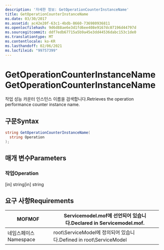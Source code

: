 ```yaml
---
description: '자세한 정보: GetOperationCounterInstanceName'
title: GetOperationCounterInstanceName
ms.date: 03/30/2017
ms.assetid: ac42e20f-63c1-4bdb-8660-736980936811
ms.openlocfilehash: 9d6d88ae6e3d1fd6ee408e9167dc07196d44797d
ms.sourcegitcommit: ddf7edb67715a5b9a45e3dd44536dabc153c1de0
ms.translationtype: MT
ms.contentlocale: ko-KR
ms.lasthandoff: 02/06/2021
ms.locfileid: "99757399"
---
```

# <a name="getoperationcounterinstancename"></a><span data-ttu-id="3f7bc-103">GetOperationCounterInstanceName</span><span class="sxs-lookup"><span data-stu-id="3f7bc-103">GetOperationCounterInstanceName</span></span>

<span data-ttu-id="3f7bc-104">작업 성능 카운터 인스턴스 이름을 검색합니다.</span><span class="sxs-lookup"><span data-stu-id="3f7bc-104">Retrieves the operation performance counter instance name.</span></span>  
  
## <a name="syntax"></a><span data-ttu-id="3f7bc-105">구문</span><span class="sxs-lookup"><span data-stu-id="3f7bc-105">Syntax</span></span>  
  
```csharp
string GetOperationCounterInstanceName(  
  string Operation  
);  
```  
  
## <a name="parameters"></a><span data-ttu-id="3f7bc-106">매개 변수</span><span class="sxs-lookup"><span data-stu-id="3f7bc-106">Parameters</span></span>  
  
### <a name="operation"></a><span data-ttu-id="3f7bc-107">작업</span><span class="sxs-lookup"><span data-stu-id="3f7bc-107">Operation</span></span>  

 <span data-ttu-id="3f7bc-108">[in] string</span><span class="sxs-lookup"><span data-stu-id="3f7bc-108">[in] string</span></span>  
  
## <a name="requirements"></a><span data-ttu-id="3f7bc-109">요구 사항</span><span class="sxs-lookup"><span data-stu-id="3f7bc-109">Requirements</span></span>  
  
|<span data-ttu-id="3f7bc-110">MOF</span><span class="sxs-lookup"><span data-stu-id="3f7bc-110">MOF</span></span>|<span data-ttu-id="3f7bc-111">Servicemodel.mof에 선언되어 있습니다.</span><span class="sxs-lookup"><span data-stu-id="3f7bc-111">Declared in Servicemodel.mof.</span></span>|  
|---------|-----------------------------------|  
|<span data-ttu-id="3f7bc-112">네임스페이스</span><span class="sxs-lookup"><span data-stu-id="3f7bc-112">Namespace</span></span>|<span data-ttu-id="3f7bc-113">root\ServiceModel에 정의되어 있습니다.</span><span class="sxs-lookup"><span data-stu-id="3f7bc-113">Defined in root\ServiceModel</span></span>|
